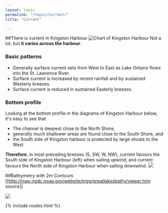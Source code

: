 ```yaml
---
layout: topic
permalink: "/topic/Current/"
title: "Current"

---
```


##There is current in Kingston Harbour
<img src="http://K7Waterfront.org/Images/ChartCurrent01.jpg" class="floatright image1px" alt="Chart of Kingston Harbour">
Not a lot, but **it varies across the harbour**.
<h3>Basic patterns</h3>
<ul>
 <li> Generally surface current sets from West to East as Lake Ontario flows into the St. Lawrence River.
 <li> Surface current is increased by recent rainfall and by sustained Westerly breezes.
 <li> Surface current is reduced in sustained Easterly breezes.
</ul>
<h3>Bottom profile</h3>
Looking at the bottom profile in the diagrams of Kingston Harbour below, it's easy to see that
<ul>
 <li> The channel is deepest close to the North Shore,
 <li> generally much shallower areas are found close to the South Shore, and
 <li> the South side of Kingston harbour is protected by large shoals to the West.
</ul>

**Therefore**, in most prevailing breezes (S, SW, W, NW), current favours the South side of Kingston Harbour (left) when sailing upwind, and current favours the North side of Kingston Harbour when sailing downwind.
<img src="http://K7Waterfront.org/Images/ChartCurrent02.jpg">


##Bathymetry with 2m Contours
[[http://map.ngdc.noaa.gov/website/mgg/greatlakesbathy/viewer.htm source]]

<img src="images/KingstonHarbourAreaBathymetry2mContours.jpg">

{% include routes.html %}
